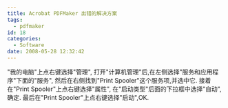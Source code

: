 ```yaml
---
title: Acrobat PDFMaker 出错的解决方案
tags:
  - pdfmaker
id: 18
categories:
  - Software
date: 2008-05-28 12:32:42
---
```


"我的电脑"上点右键选择"管理",
打开"计算机管理"后,在左侧选择"服务和应用程序"下面的"服务",
然后在右侧找到"Print Spooler"这个服务项,并选中它.
接着在"Print Spooler"上点右键选择"属性",
在"启动类型"后面的下拉框中选择"自动",确定.
最后在"Print Spooler"上点右键选择"启动",OK.